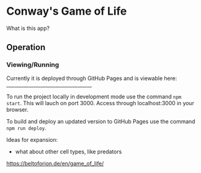 # Conway's Game of Life
What is this app?

## Operation
### Viewing/Running
Currently it is deployed through GitHub Pages and is viewable here: ___________________________________

To run the project locally in development mode use the command `npm start`. This will lauch on port 3000. Access through localhost:3000 in your browser.

To build and deploy an updated version to GitHub Pages use the command `npm run deploy`.

Ideas for expansion:
- what about other cell types, like predators

https://beltoforion.de/en/game_of_life/